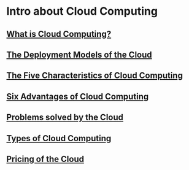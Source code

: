 # Intro about Cloud Computing

## [What is Cloud Computing?](what-is-cloud.md)

## [The Deployment Models of the Cloud](models-of-cloud.md)

## [The Five Characteristics of Cloud Computing](characteristics-of-cloud.md)

## [Six Advantages of Cloud Computing](advantages-of-cloud.md)

## [Problems solved by the Cloud](problems-solved.md)

## [Types of Cloud Computing](types-of-cloud.md)

## [Pricing of the Cloud](pricing-of-cloud.md)
